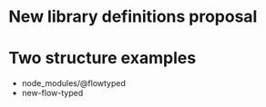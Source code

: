 # New library definitions proposal

# Two structure examples

- node_modules/@flowtyped
- new-flow-typed